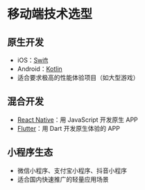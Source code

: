 # 移动端技术选型

## 原生开发

- iOS：[Swift](https://www.swift.org)
- Android：[Kotlin](https://kotlinlang.org)
- 适合要求极高的性能体验项目（如大型游戏）

## 混合开发

- [React Native](https://reactnative.dev)：用 JavaScript 开发原生 APP
- [Flutter](https://flutter.dev)：用 Dart 开发原生体验的 APP

## 小程序生态

- 微信小程序、支付宝小程序、抖音小程序
- 适合国内快速推广的轻量应用场景
